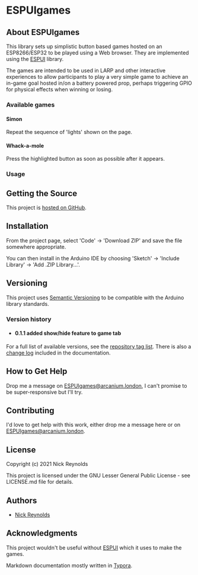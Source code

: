 # ESPUIgames

## About ESPUIgames

This library sets up simplistic button based games hosted on an ESP8266/ESP32 to be played using a Web browser. They are implemented using the [ESPUI](https://github.com/s00500/ESPUI) library.

The games are intended to be used in LARP and other interactive experiences to allow participants to play a very simple game to achieve an in-game goal hosted in/on a battery powered prop, perhaps triggering GPIO for physical effects when winning or losing.

### Available games

#### Simon

Repeat the sequence of 'lights' shown on the page.

#### Whack-a-mole

Press the highlighted button as soon as possible after it appears.

### Usage

## Getting the Source

This project is [hosted on GitHub](https://github.com/ncmreynolds/espuiGames).

## Installation

From the project page, select 'Code' -> 'Download ZIP' and save the file somewhere appropriate.

You can then install in the Arduino IDE by choosing 'Sketch' -> 'Include Library' -> 'Add .ZIP Library...'.

## Versioning

This project uses [Semantic Versioning](http://semver.org/) to be compatible with the Arduino library standards.

### Version history

- #### 0.1.1 added show/hide feature to game tab


For a full list of available versions, see the [repository tag list](https://github.com/ncmreynolds/ESPUIgames/tags). There is also a [change log](documentation/CHANGELOG.md) included in the documentation.

## How to Get Help

Drop me a message on ESPUIgames@arcanium.london, I can't promise to be super-responsive but I'll try.

## Contributing

I'd love to get help with this work, either drop me a message here or on ESPUIgames@arcanium.london.

## License

Copyright (c) 2021 Nick Reynolds

This project is licensed under the GNU Lesser General Public License - see LICENSE.md file for details.

## Authors

- [Nick Reynolds](https://github.com/ncmreynolds)

## Acknowledgments

This project wouldn't be useful without [ESPUI](https://github.com/s00500/ESPUI) which it uses to make the games.

Markdown documentation mostly written in [Typora](https://typora.io/).